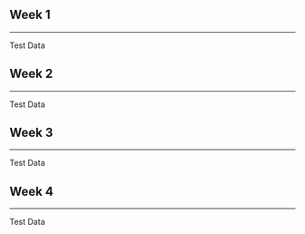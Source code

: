 ## Week 1
---------
Test Data

## Week 2
---------
Test Data

## Week 3
---------
Test Data

## Week 4
---------
Test Data

